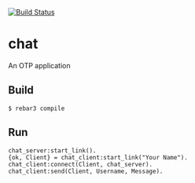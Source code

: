[![Build Status](https://travis-ci.org/tomaszwojcikowski/chat.svg?branch=master)](https://travis-ci.org/tomaszwojcikowski/chat)

chat
=====

An OTP application

Build
-----

    $ rebar3 compile
    
Run
----

    chat_server:start_link().
    {ok, Client} = chat_client:start_link("Your Name").
    chat_client:connect(Client, chat_server).
    chat_client:send(Client, Username, Message).

